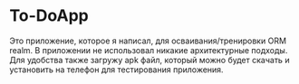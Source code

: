 # To-DoApp
Это приложение, которое я написал, для осваивания/тренировки ORM realm. В приложении не использовал никакие архитектурные подходы. Для удобства также загружу apk файл,
который можно будет скачать и установить на телефон для тестирования приложения.
